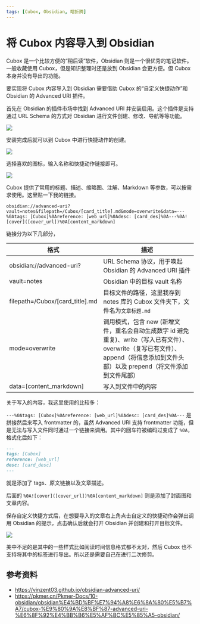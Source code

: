 ```yaml
---
tags: [Cubox, Obsidian, 瞎折腾]
---
```


# 将 Cubox 内容导入到 Obsidian

Cubox 是一个比较方便的“稍后读”软件，Obsidian 则是一个很优秀的笔记软件。一般收藏使用 Cubox，但是知识整理时还是放到 Obsidian 会更方便。但 Cubox 本身并没有导出的功能。

要实现将 Cubox 内容导入到 Obsidian 需要借助 Cubox 的“自定义快捷动作”和 Obsidian 的 Advanced URI 插件。

首先在 Obsidian 的插件市场中找到 Advanced URI 并安装启用。这个插件是支持通过 URL Schema 的方式对 Obsidian 进行文件创建、修改、导航等等功能。

![](https://stg.heyfe.org/images/blog-cubox-to-obsidian-1711983489205.png)

安装完成后就可以到 Cubox 中进行快捷动作的创建。

![](https://stg.heyfe.org/images/blog-cubox-to-obsidian-1711983613381.png)

选择喜欢的图标，输入名称和快捷动作链接即可。

![](https://stg.heyfe.org/images/blog-cubox-to-obsidian-1711983686544.png)

Cubox 提供了常用的标题、描述、缩略图、注解、Markdown 等参数，可以按需求使用。这里贴一下我的链接。

```
obsidian://advanced-uri?vault=notes&filepath=/Cubox/[card_title].md&mode=overwrite&data=---%0Atags: [Cubox]%0Areference: [web_url]%0Adesc: [card_des]%0A---%0A![cover]([cover_url])%0A[content_markdown]
```

链接分为以下几部分，

| 格式 | 描述 |
| --- | --- |
| obsidian://advanced-uri? | URL Schema 协议，用于唤起 Obsidian 的 Advanced URI 插件 |
| vault=notes | Obsidian 中的目标 vault 名称 |
| filepath=/Cubox/[card_title].md | 目标文件的路径，这里我存到 notes 库的 Cubox 文件夹下，文件名为`文章标题.md` |
| mode=overwrite | 调用模式，包含 new (新增文件，重名会自动生成数字 id 避免重复)、write（写入已有文件）、overwrite（复写已有文件）、append（将信息添加到文件头部）以及 prepend（将文件添加到文件尾部） |
| data=[content_markdown] | 写入到文件中的内容 |

关于写入的内容，我这里使用的比较多：

`---%0Atags: [Cubox]%0Areference: [web_url]%0Adesc: [card_des]%0A---` 是拼接然后来写入 frontmatter 的，虽然 Advanced URI 支持 frontmatter 功能，但是无法与写入文件同时通过一个链接来调用。其中的回车符被编码过变成了 `%0A`，格式化后如下：

```md
---
tags: [Cubox]
reference: [web_url]
desc: [card_desc]
---
```

就是添加了 tags、原文链接以及文章描述。

后面的 `%0A![cover]([cover_url])%0A[content_markdown]` 则是添加了封面图和文章内容。

保存自定义快捷方式后，在想要导入的文章右上角点击自定义的快捷动作会弹出调用 Obsidian 的提示，点击确认后就会打开 Obsidian 并创建和打开目标文件。

![](https://stg.heyfe.org/images/blog-cubox-to-obsidian-1711985256889.png)

美中不足的是其中的一些样式比如阅读时间信息格式都不太对，然后 Cubox 也不支持将其中的标签进行导出。所以还是需要自己在进行二次修剪。

## 参考资料

-   https://vinzent03.github.io/obsidian-advanced-uri/
-   https://pkmer.cn/Pkmer-Docs/10-obsidian/obsidian%E4%BD%BF%E7%94%A8%E6%8A%80%E5%B7%A7/cubox-%E9%80%9A%E8%BF%87-advanced-uri-%E6%8F%92%E4%BB%B6%E5%AF%BC%E5%85%A5-obsidian/
